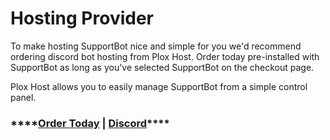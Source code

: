 # Hosting Provider

To make hosting SupportBot nice and simple for you we'd recommend ordering discord bot hosting from Plox Host. Order today pre-installed with SupportBot as long as you've selected SupportBot on the checkout page.

Plox Host allows you to easily manage SupportBot from a simple control panel. 

### \*\*\*\*[**Order Today**](https://billing.plox.host/aff.php?aff=52)       **\|**       [**Discord**](https://discord.gg/XzgXu9N)\*\*\*\*

